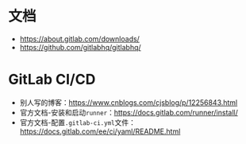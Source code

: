 # 文档
* https://about.gitlab.com/downloads/
* https://github.com/gitlabhq/gitlabhq/

# GitLab CI/CD
* 别人写的博客：https://www.cnblogs.com/cjsblog/p/12256843.html
* 官方文档-安装和启动`runner`：https://docs.gitlab.com/runner/install/
* 官方文档-配置`.gitlab-ci.yml`文件：https://docs.gitlab.com/ee/ci/yaml/README.html
